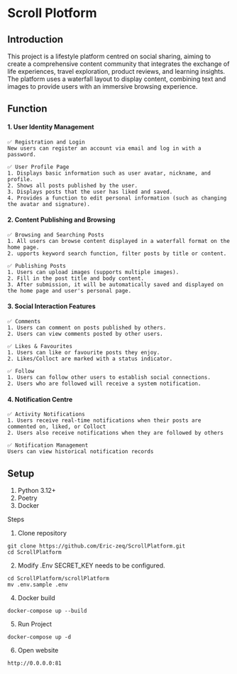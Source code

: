 # Scroll Plotform 
## Introduction
This project is a lifestyle platform centred on social sharing, aiming to create a comprehensive content community that integrates the exchange of life experiences, travel exploration, product reviews, and learning insights. The platform uses a waterfall layout to display content, combining text and images to provide users with an immersive browsing experience.
## Function
#### 1. User Identity Management
    ✅ Registration and Login
    New users can register an account via email and log in with a password.

    ✅ User Profile Page
    1. Displays basic information such as user avatar, nickname, and profile.
    2. Shows all posts published by the user.
    3. Displays posts that the user has liked and saved.
    4. Provides a function to edit personal information (such as changing the avatar and signature).

#### 2. Content Publishing and Browsing
    ✅ Browsing and Searching Posts
    1. All users can browse content displayed in a waterfall format on the home page.
    2. upports keyword search function, filter posts by title or content.

    ✅ Publishing Posts
    1. Users can upload images (supports multiple images).
    2. Fill in the post title and body content.
    3. After submission, it will be automatically saved and displayed on the home page and user's personal page.

#### 3. Social Interaction Features
    ✅ Comments
    1. Users can comment on posts published by others.
    2. Users can view comments posted by other users.

    ✅ Likes & Favourites
    1. Users can like or favourite posts they enjoy.
    2. Likes/Colloct are marked with a status indicator.

    ✅ Follow
    1. Users can follow other users to establish social connections.
    2. Users who are followed will receive a system notification.

#### 4. Notification Centre
    ✅ Activity Notifications
    1. Users receive real-time notifications when their posts are commented on, liked, or Colloct
    2. Users also receive notifications when they are followed by others

    ✅ Notification Management
    Users can view historical notification records

## Setup
1. Python 3.12+
2. Poetry
3. Docker

Steps
1. Clone repository
```shell
git clone https://github.com/Eric-zeq/ScrollPlatform.git
cd ScrollPlatform
```
2. Modify .Env
SECRET_KEY needs to be configured.
```shell
cd ScrollPlatform/scrollPlatform
mv .env.sample .env
```
4. Docker build
```shell
docker-compose up --build 
```
5. Run Project
```shell
docker-compose up -d
```
6. Open website
```
http://0.0.0.0:81
```
